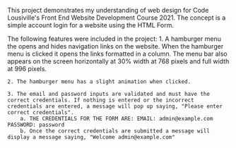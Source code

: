 This project demonstrates my understanding of web design for Code Lousiville's Front End Website Development Course 2021. The concept is a simple account login for a website using the HTML Form.

The following features were included in the project: 
    1. A hamburger menu the opens and hides navigation links on the website. When the hamburger menu is clicked it opens the links formatted in a column. The menu bar also appears on the screen horizontally at 30% width at 768 pixels and full width at 996 pixels.

    2. The hamburger menu has a slight animation when clicked.

    3. The email and password inputs are validated and must have the correct credentials. If nothing is entered or the incorrect credentials are entered, a message will pop up saying, "Please enter correct credentials".
        a. THE CREDENTIALS FOR THE FORM ARE: EMAIL: admin@example.com PASSWORD: password
        b. Once the correct credentials are submitted a message will display a message saying, "Welcome admin@example.com"

   
